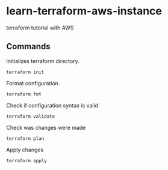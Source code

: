 # learn-terraform-aws-instance
terraform tutorial with AWS

## Commands

Initializes terraform directory.

```
terraform init
```

Format configuration.

```
terraform fmt
```

Check if configuration syntax is valid

```
terraform validate
```

Check was changes were made
```
terraform plan
```

Apply changes
```
terraform apply
```
